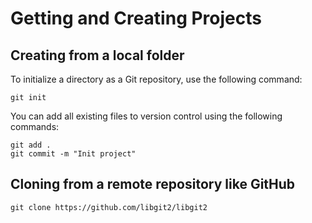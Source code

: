 # Getting and Creating Projects

## Creating from a local folder

To initialize a directory as a Git repository, use the following command:

```shell
git init
```

You can add all existing files to version control using the following commands:

```shell
git add .
git commit -m "Init project"
```

## Cloning from a remote repository like GitHub

```shell
git clone https://github.com/libgit2/libgit2
```
